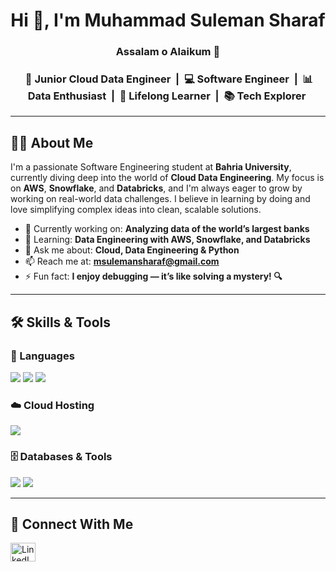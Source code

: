 <h1 align="center">Hi 👋, I'm Muhammad Suleman Sharaf</h1>

<h3 align="center">Assalam o Alaikum 🙏</h3>
<h3 align="center">
  <span>&nbsp;🚀 Junior Cloud Data Engineer&nbsp;</span> |
  <span>&nbsp;💻 Software Engineer&nbsp;</span> |
  <span>&nbsp;📊 Data Enthusiast&nbsp;</span> |
  <span>&nbsp;🌱 Lifelong Learner&nbsp;</span> |
  <span>&nbsp;📚 Tech Explorer&nbsp;</span>
</h3>

---

## 👨‍💻 About Me

I'm a passionate Software Engineering student at **Bahria University**, currently diving deep into the world of **Cloud Data Engineering**. My focus is on **AWS**, **Snowflake**, and **Databricks**, and I'm always eager to grow by working on real-world data challenges. I believe in learning by doing and love simplifying complex ideas into clean, scalable solutions.

- 🔭 Currently working on: **Analyzing data of the world’s largest banks**
- 🌱 Learning: **Data Engineering with AWS, Snowflake, and Databricks**
- 💬 Ask me about: **Cloud, Data Engineering & Python**
- 📫 Reach me at: **msulemansharaf@gmail.com**
- ⚡ Fun fact: **I enjoy debugging — it’s like solving a mystery! 🔍**

---

## 🛠️ Skills & Tools

### 🧠 Languages  
<p>
  <img src="https://img.shields.io/badge/-Python-3776AB?style=for-the-badge&logo=python&logoColor=white" />
  <img src="https://img.shields.io/badge/-C++-00599C?style=for-the-badge&logo=cplusplus&logoColor=white" />
  <img src="https://img.shields.io/badge/-C%23-239120?style=for-the-badge&logo=csharp&logoColor=white" />
</p>

### ☁️ Cloud Hosting  
<p>
  <img src="https://img.shields.io/badge/-Amazon%20Web%20Services-232F3E?style=for-the-badge&logo=amazonaws&logoColor=white" />
</p>

### 🗄️ Databases & Tools  
<p>
  <img src="https://img.shields.io/badge/-Snowflake-56B9EB?style=for-the-badge&logo=snowflake&logoColor=white" />
  <img src="https://img.shields.io/badge/-Databricks-E62B1E?style=for-the-badge&logo=databricks&logoColor=white" />
</p>

---

## 🤝 Connect With Me

<p align="left">
  <a href="https://linkedin.com/in/muhammad-suleman-sharaf-6a5419366" target="blank">
    <img align="center" src="https://raw.githubusercontent.com/rahuldkjain/github-profile-readme-generator/master/src/images/icons/Social/linked-in-alt.svg" alt="LinkedIn" height="30" width="40" />
  </a>
</p>
